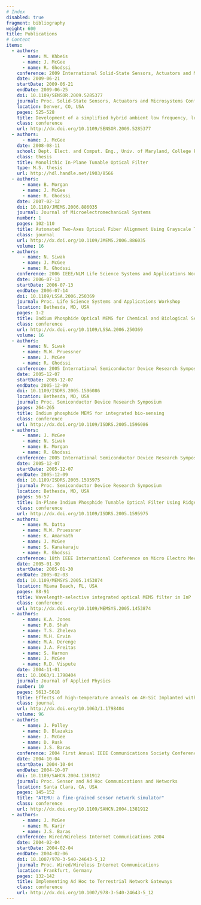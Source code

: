 ```yaml
---
# Index
disabled: true
fragment: bibliography
weight: 600
title: Publications
# Content
items:
  - authors:
      - name: M. Khbeis
      - name: J. McGee
      - name: R. Ghodssi
    conference: 2009 International Solid-State Sensors, Actuators and Microsystems Conference
    date: 2009-06-21
    startDate: 2009-06-21
    endDate: 2009-06-25
    doi: 10.1109/SENSOR.2009.5285377
    journal: Proc. Solid-State Sensors, Actuators and Microsystems Conference
    location: Denver, CO, USA
    pages: 525-528
    title: Development of a simplified hybrid ambient low frequency, low intensity vibration energy scavenger system
    class: conference
    url: http://dx.doi.org/10.1109/SENSOR.2009.5285377
  - authors:
      - name: J. McGee
    date: 2008-08-11
    school: Dept. Elect. and Comput. Eng., Univ. of Maryland, College Park, MD, USA
    class: thesis
    title: Monolithic In-Plane Tunable Optical Filter
    type: M.S. thesis
    url: http://hdl.handle.net/1903/8566
  - authors:
      - name: B. Morgan
      - name: J. McGee
      - name: R. Ghodssi
    date: 2007-02-12
    doi: 10.1109/JMEMS.2006.886035
    journal: Journal of Microelectromechanical Systems
    number: 1
    pages: 102-110
    title: Automated Two-Axes Optical Fiber Alignment Using Grayscale Technology
    class: journal
    url: http://dx.doi.org/10.1109/JMEMS.2006.886035
    volume: 16
  - authors:
      - name: N. Siwak
      - name: J. McGee
      - name: R. Ghodssi
    conference: 2006 IEEE/NLM Life Science Systems and Applications Workshop
    date: 2006-07-13
    startDate: 2006-07-13
    endDate: 2006-07-14
    doi: 10.1109/LSSA.2006.250369
    journal: Proc. Life Science Systems and Applications Workshop
    location: Bethesda, MD, USA
    pages: 1-2
    title: Indium Phosphide Optical MEMS for Chemical and Biological Sensing
    class: conference
    url: http://dx.doi.org/10.1109/LSSA.2006.250369
    volume: 16
  - authors:
      - name: N. Siwak
      - name: M.W. Pruessner
      - name: J. McGee
      - name: R. Ghodssi
    conference: 2005 International Semiconductor Device Research Symposium
    date: 2005-12-07
    startDate: 2005-12-07
    endDate: 2005-12-09
    doi: 10.1109/ISDRS.2005.1596086
    location: Bethesda, MD, USA
    journal: Proc. Semiconductor Device Research Symposium
    pages: 264-265
    title: Indium phosphide MEMS for integrated bio-sensing
    class: conference
    url: http://dx.doi.org/10.1109/ISDRS.2005.1596086
  - authors:
      - name: J. McGee
      - name: N. Siwak
      - name: B. Morgan
      - name: R. Ghodssi
    conference: 2005 International Semiconductor Device Research Symposium
    date: 2005-12-07
    startDate: 2005-12-07
    endDate: 2005-12-09
    doi: 10.1109/ISDRS.2005.1595975
    journal: Proc. Semiconductor Device Research Symposium
    location: Bethesda, MD, USA
    pages: 56-57
    title: In-Plane Indium Phosphide Tunable Optical Filter Using Ridge Waveguides
    class: conference
    url: http://dx.doi.org/10.1109/ISDRS.2005.1595975
  - authors:
      - name: M. Datta
      - name: M.W. Pruessner
      - name: K. Amarnath
      - name: J. McGee
      - name: S. Kanakaraju
      - name: R. Ghodssi
    conference: 18th IEEE International Conference on Micro Electro Mechanical Systems
    date: 2005-01-30
    startDate: 2005-01-30
    endDate: 2005-02-03
    doi: 10.1109/MEMSYS.2005.1453874
    location: Miama Beach, FL, USA
    pages: 88-91
    title: Wavelength-selective integrated optical MEMS filter in InP
    class: conference
    url: http://dx.doi.org/10.1109/MEMSYS.2005.1453874
  - authors:
      - name: K.A. Jones
      - name: P.B. Shah
      - name: T.S. Zheleva
      - name: M.H. Ervin
      - name: M.A. Derenge
      - name: J.A. Freitas
      - name: S. Harmon
      - name: J. McGee
      - name: R.D. Vispute
    date: 2004-11-01
    doi: 10.1063/1.1798404
    journal: Journal of Applied Physics
    number: 10
    pages: 5613-5618
    title: Effects of high-temperature anneals on 4H-SiC Implanted with Al or Al and Si
    class: journal
    url: http://dx.doi.org/10.1063/1.1798404
    volume: 96
  - authors:
      - name: J. Polley
      - name: D. Blazakis
      - name: J. McGee
      - name: D. Rusk
      - name: J.S. Baras
    conference: 2004 First Annual IEEE Communications Society Conference on Sensor and Ad Hoc Communications and Networks
    date: 2004-10-04
    startDate: 2004-10-04
    endDate: 2004-10-07
    doi: 10.1109/SAHCN.2004.1381912
    journal: Proc. Sensor and Ad Hoc Communications and Networks
    location: Santa Clara, CA, USA
    pages: 145-152
    title: "ATEMU: a fine-grained sensor network simulator"
    class: conference
    url: http://dx.doi.org/10.1109/SAHCN.2004.1381912
  - authors:
      - name: J. McGee
      - name: M. Karir
      - name: J.S. Baras
    conference: Wired/Wireless Internet Communications 2004
    date: 2004-02-04
    startDate: 2004-02-04
    endDate: 2004-02-06
    doi: 10.1007/978-3-540-24643-5_12
    journal: Proc. Wired/Wireless Internet Communications
    location: Frankfurt, Germany
    pages: 132-142
    title: Implementing Ad Hoc to Terrestrial Network Gateways
    class: conference
    url: http://dx.doi.org/10.1007/978-3-540-24643-5_12
---
```

